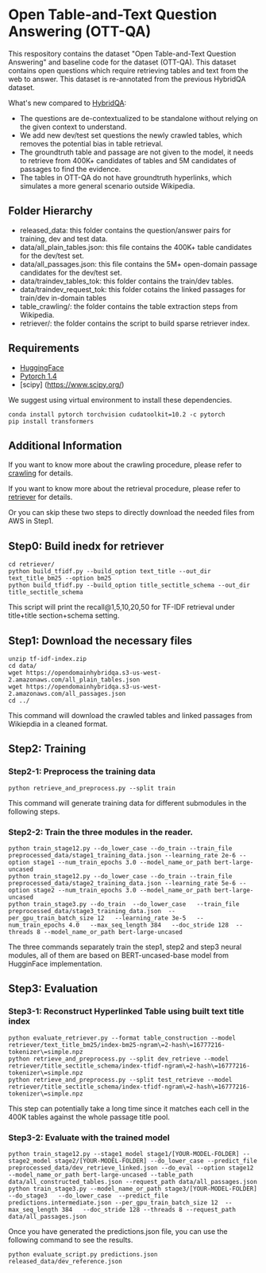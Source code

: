 # Open Table-and-Text Question Answering (OTT-QA)

This respository contains the dataset "Open Table-and-Text Question Answering" and baseline code for the dataset (OTT-QA). This dataset contains open questions which require retrieving tables and text from the web to answer. This dataset is re-annotated from the previous HybridQA dataset. 

What's new compared to [HybridQA](http://hybridqa.github.io/):
- The questions are de-contextualized to be standalone without relying on the given context to understand.
- We add new dev/test set questions the newly crawled tables, which removes the potential bias in table retrieval.
- The groundtruth table and passage are not given to the model, it needs to retrieve from 400K+ candidates of tables and 5M candidates of passages to find the evidence.
- The tables in OTT-QA do not have groundtruth hyperlinks, which simulates a more general scenario outside Wikipedia.


## Folder Hierarchy
- released_data: this folder contains the question/answer pairs for training, dev and test data.
- data/all_plain_tables.json: this file contains the 400K+ table candidates for the dev/test set.
- data/all_passages.json: this file contains the 5M+ open-domain passage candidates for the dev/test set.
- data/traindev_tables_tok: this folder contains the train/dev tables.
- data/traindev_request_tok: this folder cotains the linked passages for train/dev in-domain tables
- table_crawling/: the folder contains the table extraction steps from Wikipedia.
- retriever/: the folder contains the script to build sparse retriever index.

## Requirements
- [HuggingFace](https://github.com/huggingface/transformers)
- [Pytorch 1.4](https://pytorch.org/)
- [scipy] (https://www.scipy.org/)

We suggest using virtual environment to install these dependencies.
```
conda install pytorch torchvision cudatoolkit=10.2 -c pytorch
pip install transformers
```

## Additional Information
If you want to know more about the crawling procedure, please refer to [crawling](https://github.com/wenhuchen/OpenHybridQA/tree/master/table_crawling) for details.

If you want to know more about the retrieval procedure, please refer to [retriever](https://github.com/wenhuchen/OpenDomainHybridQA/tree/master/retriever) for details.

Or you can skip these two steps to directly download the needed files from AWS in Step1.

## Step0: Build inedx for retriever
```
cd retriever/
python build_tfidf.py --build_option text_title --out_dir text_title_bm25 --option bm25
python build_tfidf.py --build_option title_sectitle_schema --out_dir title_sectitle_schema
```
This script will print the recall@1,5,10,20,50 for TF-IDF retrieval under title+title section+schema setting.

## Step1: Download the necessary files 
```
unzip tf-idf-index.zip
cd data/
wget https://opendomainhybridqa.s3-us-west-2.amazonaws.com/all_plain_tables.json
wget https://opendomainhybridqa.s3-us-west-2.amazonaws.com/all_passages.json
cd ../
```
This command will download the crawled tables and linked passages from Wikiepdia in a cleaned format.

## Step2: Training
### Step2-1: Preprocess the training data
```
python retrieve_and_preprocess.py --split train
```
This command will generate training data for different submodules in the following steps.

### Step2-2: Train the three modules in the reader.
```
python train_stage12.py --do_lower_case --do_train --train_file preprocessed_data/stage1_training_data.json --learning_rate 2e-6 --option stage1 --num_train_epochs 3.0 --model_name_or_path bert-large-uncased
python train_stage12.py --do_lower_case --do_train --train_file preprocessed_data/stage2_training_data.json --learning_rate 5e-6 --option stage2 --num_train_epochs 3.0 --model_name_or_path bert-large-uncased
python train_stage3.py --do_train  --do_lower_case   --train_file preprocessed_data/stage3_training_data.json  --per_gpu_train_batch_size 12   --learning_rate 3e-5   --num_train_epochs 4.0   --max_seq_length 384   --doc_stride 128  --threads 8 --model_name_or_path bert-large-uncased
```
The three commands separately train the step1, step2 and step3 neural modules, all of them are based on BERT-uncased-base model from HugginFace implementation.

## Step3: Evaluation

### Step3-1: Reconstruct Hyperlinked Table using built text title index
```
python evaluate_retriever.py --format table_construction --model retriever/text_title_bm25/index-bm25-ngram\=2-hash\=16777216-tokenizer\=simple.npz
python retrieve_and_preprocess.py --split dev_retrieve --model retriever/title_sectitle_schema/index-tfidf-ngram\=2-hash\=16777216-tokenizer\=simple.npz
python retrieve_and_preprocess.py --split test_retrieve --model retriever/title_sectitle_schema/index-tfidf-ngram\=2-hash\=16777216-tokenizer\=simple.npz
```
This step can potentially take a long time since it matches each cell in the 400K tables against the whole passage title pool.

### Step3-2: Evaluate with the trained model
```
python train_stage12.py --stage1_model stage1/[YOUR-MODEL-FOLDER] --stage2_model stage2/[YOUR-MODEL-FOLDER] --do_lower_case --predict_file preprocessed_data/dev_retrieve_linked.json --do_eval --option stage12 --model_name_or_path bert-large-uncased --table_path data/all_constructed_tables.json --request_path data/all_passages.json
python train_stage3.py --model_name_or_path stage3/[YOUR-MODEL-FOLDER] --do_stage3   --do_lower_case  --predict_file predictions.intermediate.json --per_gpu_train_batch_size 12  --max_seq_length 384   --doc_stride 128 --threads 8 --request_path data/all_passages.json
```
Once you have generated the predictions.json file, you can use the following command to see the results.
```
python evaluate_script.py predictions.json released_data/dev_reference.json
```

